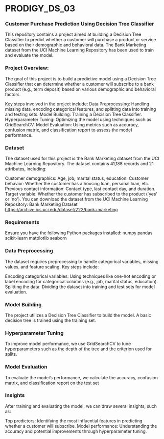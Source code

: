 # PRODIGY_DS_03

### Customer Purchase Prediction Using Decision Tree Classifier
This repository contains a project aimed at building a Decision Tree Classifier to predict whether a customer will purchase a product or service based on their
demographic and behavioral data. The Bank Marketing dataset from the UCI Machine Learning Repository has been used to train and evaluate the model.
### Project Overview:
The goal of this project is to build a predictive model using a Decision Tree Classifier that can determine whether a customer will subscribe to a bank product (e.g., term deposit) based on various demographic and behavioral factors.

Key steps involved in the project include:
Data Preprocessing: Handling missing data, encoding categorical features, and splitting data into training and testing sets.
Model Building: Training a Decision Tree Classifier.
Hyperparameter Tuning: Optimizing the model using techniques such as GridSearchCV.
Model Evaluation: Using metrics such as accuracy, confusion matrix, and classification report to assess the model performance.

### Dataset
The dataset used for this project is the Bank Marketing dataset from the UCI Machine Learning Repository. The dataset contains 41,188 records and 21 attributes, including:

Customer demographics: Age, job, marital status, education.
Customer behavior: Whether the customer has a housing loan, personal loan, etc.
Previous contact information: Contact type, last contact day, and duration.
Target variable: Whether the customer has subscribed to the product ('yes' or 'no').
You can download the dataset from the UCI Machine Learning Repository: Bank Marketing Dataset
https://archive.ics.uci.edu/dataset/222/bank+marketing

### Requirements
Ensure you have the following Python packages installed:
numpy
pandas
scikit-learn
matplotlib
seaborn

### Data Preprocessing
The dataset requires preprocessing to handle categorical variables, missing values, and feature scaling. Key steps include:

Encoding categorical variables: Using techniques like one-hot encoding or label encoding for categorical columns (e.g., job, marital status, education).
Splitting the data: Dividing the dataset into training and test sets for model evaluation.

### Model Building
The project utilizes a Decision Tree Classifier to build the model. A basic decision tree is trained using the training set.

### Hyperparameter Tuning
To improve model performance, we use GridSearchCV to tune hyperparameters such as the depth of the tree and the criterion used for splits.
### Model Evaluation
To evaluate the model’s performance, we calculate the accuracy, confusion matrix, and classification report on the test set

### Insights
After training and evaluating the model, we can draw several insights, such as:

Top predictors: Identifying the most influential features in predicting whether a customer will subscribe.
Model performance: Understanding the accuracy and potential improvements through hyperparameter tuning.


